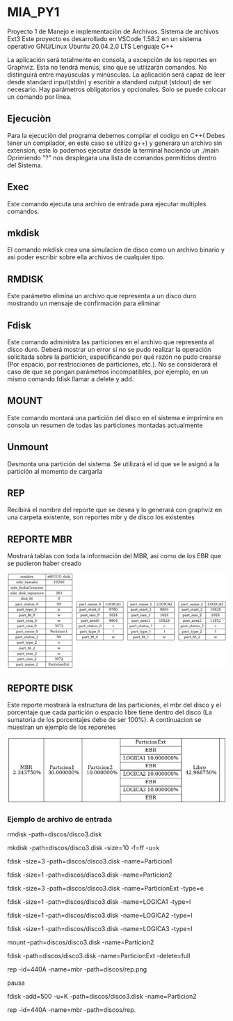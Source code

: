 # MIA_PY1
Proyecto 1 de Manejo e implementaciòn de Archivos. Sistema de archivos Ext3
Este proyecto es desarrollado en VSCode 1.58.2 en un sistema operativo GNU/Linux Ubuntu 20.04.2.0 LTS
Lenguaje C++

La aplicación será totalmente en consola, a excepción de los
reportes en Graphviz. Esta no tendrá menús, sino que se
utilizarán comandos. No distinguirá entre mayúsculas y
minúsculas. La aplicación será capaz de leer desde standard
input(stdin) y escribir a standard output (stdout) de ser
necesario. Hay parámetros obligatorios y opcionales. Solo se
puede colocar un comando por línea.

## Ejecuciòn 
Para la ejecuciòn del programa debemos compilar el codigo en C++( Debes tener un compilador, en este caso se utilizo g++) y generara un archivo sin extension, este lo podemos ejecutar desde la terminal haciendo un ./main
Oprimiendo "?" nos desplegara una lista de comandos permitidos dentro del Sistema.

## Exec 
Este comando ejecuta una archivo de entrada para ejecutar multiples comandos.

## mkdisk
El comando mkdisk crea una simulacion de disco como un archivo binario y asi poder escribir sobre ella archivos de cualquier tipo.

## RMDISK
Este parámetro elimina un archivo que representa a un disco
duro mostrando un mensaje de confirmación para eliminar

## Fdisk
Este comando administra las particiones en el archivo que
representa al disco duro. Deberá mostrar un error si no se
pudo realizar la operación solicitada sobre la partición,
especificando por qué razón no pudo crearse (Por espacio, por
restricciones de particiones, etc.).
No se considerará el caso de que se pongan parámetros
incompatibles, por ejemplo, en un mismo comando fdisk
llamar a delete y add.

## MOUNT
Este comando montará una partición del disco en el sistema
e imprimira en consola un resumen de todas las particiones
montadas actualmente

## Unmount 
Desmonta una partición del sistema. Se utilizará el id que
se le asignó a la partición al momento de cargarla

## REP
Recibirá el nombre del reporte que se desea y lo generará con graphviz
en una carpeta existente, son reportes mbr y de disco los existentes

## REPORTE MBR
Mostrará tablas con toda la información del MBR, así como de
los EBR que se pudieron haber creado

![Screenshot](IMG.png)

## REPORTE DISK

Este reporte mostrará la estructura de las particiones, el mbr del
disco y el porcentaje que cada partición o espacio libre tiene dentro
del disco (La sumatoria de los porcentajes debe de ser 100%).
A continuacion se muestran un ejemplo de los reporetes 

![Screenshot](IMG2.png)

### Ejemplo de archivo de entrada

rmdisk -path=discos/disco3.disk

mkdisk -path=discos/disco3.disk -size=10 -f=ff -u=k

fdisk -size=3 -path=discos/disco3.disk -name=Particion1 

fdisk -size=1 -path=discos/disco3.disk -name=Particion2 

fdisk -size=3 -path=discos/disco3.disk -name=ParticionExt -type=e

fdisk -size=1 -path=discos/disco3.disk -name=LOGICA1 -type=l

fdisk -size=1 -path=discos/disco3.disk -name=LOGICA2 -type=l

fdisk -size=1 -path=discos/disco3.disk -name=LOGICA3 -type=l

mount -path=discos/disco3.disk -name=Particion2

fdisk -path=discos/disco3.disk -name=ParticionExt -delete=full

rep -id=440A -name=mbr -path=discos/rep.png

pausa

fdisk -add=500 -u=K -path=discos/disco3.disk -name=Particion2 

rep -id=440A -name=mbr -path=discos/rep.


